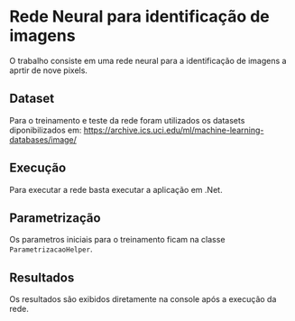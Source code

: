 # Rede Neural para identificação de imagens
O trabalho consiste em uma rede neural para a identificação de imagens a aprtir de nove pixels.
## Dataset
Para o treinamento e teste da rede foram utilizados os datasets diponibilizados em: https://archive.ics.uci.edu/ml/machine-learning-databases/image/
## Execução
Para executar a rede basta executar a aplicação em .Net.
## Parametrização
Os parametros iniciais para o treinamento ficam na classe `ParametrizacaoHelper`.
## Resultados
Os resultados são exibidos diretamente na console após a execução da rede.